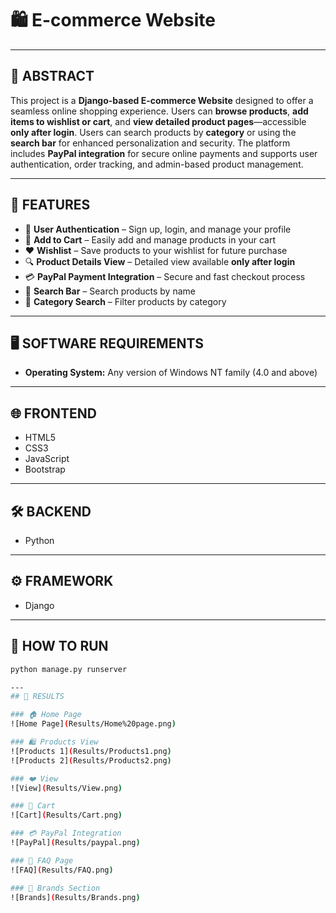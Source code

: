 # 🛍️ E-commerce Website

---

## 📄 ABSTRACT

This project is a **Django-based E-commerce Website** designed to offer a seamless online shopping experience. Users can **browse products**, **add items to wishlist or cart**, and **view detailed product pages**—accessible **only after login**. Users can search products by **category** or using the **search bar** for enhanced personalization and security. The platform includes **PayPal integration** for secure online payments and supports user authentication, order tracking, and admin-based product management.

---

## 🔑 FEATURES

- 🔐 **User Authentication** – Sign up, login, and manage your profile
- 🛒 **Add to Cart** – Easily add and manage products in your cart
- ❤️ **Wishlist** – Save products to your wishlist for future purchase
- 🔍 **Product Details View** – Detailed view available **only after login**
- 💳 **PayPal Payment Integration** – Secure and fast checkout process
- 🔎 **Search Bar** – Search products by name
- 🧩 **Category Search** – Filter products by category

---

## 🖥️ SOFTWARE REQUIREMENTS

- **Operating System:** Any version of Windows NT family (4.0 and above)

---

## 🌐 FRONTEND

- HTML5  
- CSS3  
- JavaScript  
- Bootstrap  

---

## 🛠️ BACKEND

- Python

---

## ⚙️ FRAMEWORK

- Django

---

## 🚀 HOW TO RUN

```bash
python manage.py runserver

---
## 📸 RESULTS

### 🏠 Home Page
![Home Page](Results/Home%20page.png)

### 🛍️ Products View
![Products 1](Results/Products1.png)
![Products 2](Results/Products2.png)

### ❤️ View
![View](Results/View.png)

### 🛒 Cart
![Cart](Results/Cart.png)

### 💳 PayPal Integration
![PayPal](Results/paypal.png)

### 🧾 FAQ Page
![FAQ](Results/FAQ.png)

### 🔰 Brands Section
![Brands](Results/Brands.png)
